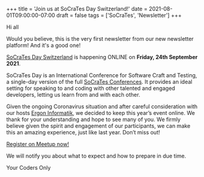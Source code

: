 +++
title = 'Join us at SoCraTes Day Switzerland!'
date = 2021-08-01T09:00:00-07:00
draft = false
tags = ['SoCraTes', 'Newsletter']
+++

Hi all

Would you believe, this is the very first newsletter from our new newsletter platform! And it's a good one!

<!--more-->

[SoCraTes Day Switzerland](https://socrates-day.ch/) is happening ONLINE on **Friday, 24th September 2021**.

SoCraTes Day is an International Conference for Software Craft and Testing, a single-day version of the full [SoCraTes Conferences](http://www.socrates-conference.de/home). It provides an ideal setting for speaking to and coding with other talented and engaged developers, letting us learn from and with each other.

Given the ongoing Coronavirus situation and after careful consideration with our hosts [Ergon Informatik](https://www.ergon.ch/de), we decided to keep this year’s event online. We thank for your understanding and hope to see many of you. We firmly believe given the spirit and engagement of our participants, we can make this an amazing experience, just like last year. Don’t miss out!

[Register on Meetup now!](https://www.meetup.com/coders-only/events/280368598)

We will notify you about what to expect and how to prepare in due time.

Your Coders Only